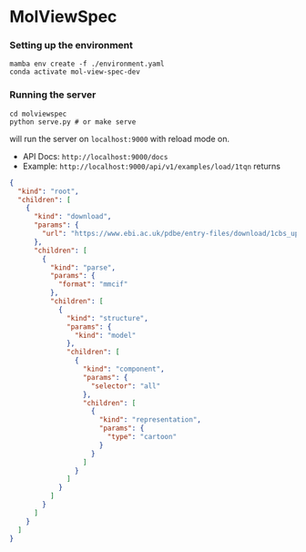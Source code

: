 MolViewSpec
=============

### Setting up the environment

```
mamba env create -f ./environment.yaml
conda activate mol-view-spec-dev
```

### Running the server

```
cd molviewspec
python serve.py # or make serve
```

will run the server on `localhost:9000` with reload mode on.

- API Docs: `http://localhost:9000/docs`
- Example: `http://localhost:9000/api/v1/examples/load/1tqn` returns 

```json
{
  "kind": "root",
  "children": [
    {
      "kind": "download",
      "params": {
        "url": "https://www.ebi.ac.uk/pdbe/entry-files/download/1cbs_updated.cif"
      },
      "children": [
        {
          "kind": "parse",
          "params": {
            "format": "mmcif"
          },
          "children": [
            {
              "kind": "structure",
              "params": {
                "kind": "model"
              },
              "children": [
                {
                  "kind": "component",
                  "params": {
                    "selector": "all"
                  },
                  "children": [
                    {
                      "kind": "representation",
                      "params": {
                        "type": "cartoon"
                      }
                    }
                  ]
                }
              ]
            }
          ]
        }
      ]
    }
  ]
}
```
